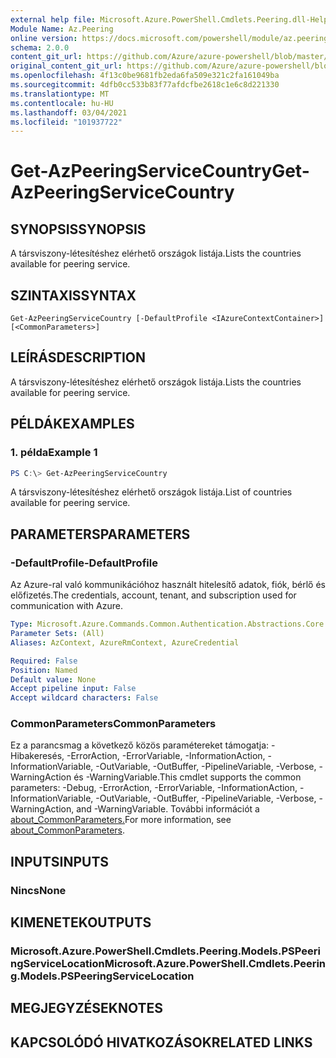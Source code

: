 ```yaml
---
external help file: Microsoft.Azure.PowerShell.Cmdlets.Peering.dll-Help.xml
Module Name: Az.Peering
online version: https://docs.microsoft.com/powershell/module/az.peering/get-azpeeringservicecountry
schema: 2.0.0
content_git_url: https://github.com/Azure/azure-powershell/blob/master/src/Peering/Peering/help/Get-AzPeeringServiceCountry.md
original_content_git_url: https://github.com/Azure/azure-powershell/blob/master/src/Peering/Peering/help/Get-AzPeeringServiceCountry.md
ms.openlocfilehash: 4f13c0be9681fb2eda6fa509e321c2fa161049ba
ms.sourcegitcommit: 4dfb0cc533b83f77afdcfbe2618c1e6c8d221330
ms.translationtype: MT
ms.contentlocale: hu-HU
ms.lasthandoff: 03/04/2021
ms.locfileid: "101937722"
---
```

# <span data-ttu-id="1a8a9-101">Get-AzPeeringServiceCountry</span><span class="sxs-lookup"><span data-stu-id="1a8a9-101">Get-AzPeeringServiceCountry</span></span>

## <span data-ttu-id="1a8a9-102">SYNOPSIS</span><span class="sxs-lookup"><span data-stu-id="1a8a9-102">SYNOPSIS</span></span>
<span data-ttu-id="1a8a9-103">A társviszony-létesítéshez elérhető országok listája.</span><span class="sxs-lookup"><span data-stu-id="1a8a9-103">Lists the countries available for peering service.</span></span>

## <span data-ttu-id="1a8a9-104">SZINTAXIS</span><span class="sxs-lookup"><span data-stu-id="1a8a9-104">SYNTAX</span></span>

```
Get-AzPeeringServiceCountry [-DefaultProfile <IAzureContextContainer>] [<CommonParameters>]
```

## <span data-ttu-id="1a8a9-105">LEÍRÁS</span><span class="sxs-lookup"><span data-stu-id="1a8a9-105">DESCRIPTION</span></span>
<span data-ttu-id="1a8a9-106">A társviszony-létesítéshez elérhető országok listája.</span><span class="sxs-lookup"><span data-stu-id="1a8a9-106">Lists the countries available for peering service.</span></span>

## <span data-ttu-id="1a8a9-107">PÉLDÁK</span><span class="sxs-lookup"><span data-stu-id="1a8a9-107">EXAMPLES</span></span>

### <span data-ttu-id="1a8a9-108">1. példa</span><span class="sxs-lookup"><span data-stu-id="1a8a9-108">Example 1</span></span>
```powershell
PS C:\> Get-AzPeeringServiceCountry
```

<span data-ttu-id="1a8a9-109">A társviszony-létesítéshez elérhető országok listája.</span><span class="sxs-lookup"><span data-stu-id="1a8a9-109">List of countries available for peering service.</span></span>

## <span data-ttu-id="1a8a9-110">PARAMETERS</span><span class="sxs-lookup"><span data-stu-id="1a8a9-110">PARAMETERS</span></span>

### <span data-ttu-id="1a8a9-111">-DefaultProfile</span><span class="sxs-lookup"><span data-stu-id="1a8a9-111">-DefaultProfile</span></span>
<span data-ttu-id="1a8a9-112">Az Azure-ral való kommunikációhoz használt hitelesítő adatok, fiók, bérlő és előfizetés.</span><span class="sxs-lookup"><span data-stu-id="1a8a9-112">The credentials, account, tenant, and subscription used for communication with Azure.</span></span>

```yaml
Type: Microsoft.Azure.Commands.Common.Authentication.Abstractions.Core.IAzureContextContainer
Parameter Sets: (All)
Aliases: AzContext, AzureRmContext, AzureCredential

Required: False
Position: Named
Default value: None
Accept pipeline input: False
Accept wildcard characters: False
```

### <span data-ttu-id="1a8a9-113">CommonParameters</span><span class="sxs-lookup"><span data-stu-id="1a8a9-113">CommonParameters</span></span>
<span data-ttu-id="1a8a9-114">Ez a parancsmag a következő közös paramétereket támogatja: -Hibakeresés, -ErrorAction, -ErrorVariable, -InformationAction, -InformationVariable, -OutVariable, -OutBuffer, -PipelineVariable, -Verbose, -WarningAction és -WarningVariable.</span><span class="sxs-lookup"><span data-stu-id="1a8a9-114">This cmdlet supports the common parameters: -Debug, -ErrorAction, -ErrorVariable, -InformationAction, -InformationVariable, -OutVariable, -OutBuffer, -PipelineVariable, -Verbose, -WarningAction, and -WarningVariable.</span></span> <span data-ttu-id="1a8a9-115">További információt a [about_CommonParameters.](http://go.microsoft.com/fwlink/?LinkID=113216)</span><span class="sxs-lookup"><span data-stu-id="1a8a9-115">For more information, see [about_CommonParameters](http://go.microsoft.com/fwlink/?LinkID=113216).</span></span>

## <span data-ttu-id="1a8a9-116">INPUTS</span><span class="sxs-lookup"><span data-stu-id="1a8a9-116">INPUTS</span></span>

### <span data-ttu-id="1a8a9-117">Nincs</span><span class="sxs-lookup"><span data-stu-id="1a8a9-117">None</span></span>

## <span data-ttu-id="1a8a9-118">KIMENETEK</span><span class="sxs-lookup"><span data-stu-id="1a8a9-118">OUTPUTS</span></span>

### <span data-ttu-id="1a8a9-119">Microsoft.Azure.PowerShell.Cmdlets.Peering.Models.PSPeeringServiceLocation</span><span class="sxs-lookup"><span data-stu-id="1a8a9-119">Microsoft.Azure.PowerShell.Cmdlets.Peering.Models.PSPeeringServiceLocation</span></span>

## <span data-ttu-id="1a8a9-120">MEGJEGYZÉSEK</span><span class="sxs-lookup"><span data-stu-id="1a8a9-120">NOTES</span></span>

## <span data-ttu-id="1a8a9-121">KAPCSOLÓDÓ HIVATKOZÁSOK</span><span class="sxs-lookup"><span data-stu-id="1a8a9-121">RELATED LINKS</span></span>
